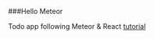 ###Hello Meteor

Todo app following Meteor & React [tutorial](https://www.meteor.com/tutorials/react/creating-an-app) 
 
 
